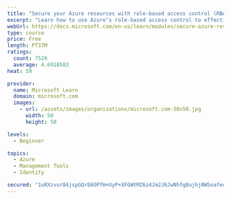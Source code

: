```yaml
---
title: "Secure your Azure resources with role-based access control (RBAC)"
excerpt: "Learn how to use Azure’s role-based access control to effectively manage your team’s access to Azure resources."
webUrl: https://docs.microsoft.com/en-us/learn/modules/secure-azure-resources-with-rbac/
type: course
price: Free
length: PT37M
ratings:
  count: 7529
  average: 4.6918583
heat: 59

provider:
  name: Microsoft Learn
  domain: microsoft.com
  images:
    - url: /assets/images/organizations/microsoft.com-50x50.jpg
      width: 50
      height: 50

levels:
  - Beginner

topics:
  - Azure
  - Management Tools
  - Identity

secured: "1uRXzvur84jspGQrE6OPfH+UyP+XFGWtMZ6z4Jm2J6JwNhfg8ujhj0W5oafewIUcIHaTkd+YdU5QySL74D/W7YBhoIqxzDu1R9M5y2MQdozjGaKzUtGcIUXg8HW/dEeiNHDYRmf7f8OFxlWP2PtYBN8nQvI1lMTqCloomfpsWpWQdLQynVElcGrD6wPAAd+IDp+MI72F3X0uBKkM5Mnw9Kv6LOJZCxMm/Ke7PM5a6lsgBPe+7NyScnKZ6bJSnRm+OJsaSZCkc7OvOfG0QfCFKlQHi+rtKlzQgQGt+ukBo1Fzu3v6XmJbHurknU9hC+V9YH9KUFmR4RuOTs3Xs95Ld7BuvI0gWwcil0Q1dKQGRfl+nuTSd4kyzBG+fQ+oo478Ay+0SkeDUIqgk0TpbWzA2xfQlMKAY8mKZXkA18YrLyM=;9nSQQljeaY9jmWLs3ye3lQ=="
---
```


